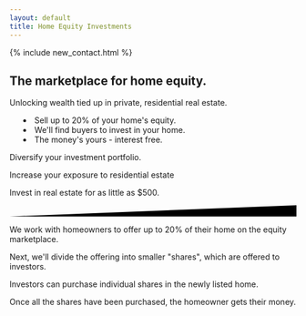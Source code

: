 ```yaml
---
layout: default
title: Home Equity Investments
---
```


<div class="position-relative">
  <!-- Hero for FREE version -->
  <section class="section section-lg section-hero section-shaped">
    <!-- Background circles -->
    <div class="shape shape-style-1 shape-primary">
      <span class="span-150"></span>
      <span class="span-50"></span>
      <span class="span-50"></span>
      <span class="span-75"></span>
      <span class="span-100"></span>
      <span class="span-75"></span>
      <span class="span-50"></span>
      <span class="span-100"></span>
      <span class="span-50"></span>
      <span class="span-100"></span>
    </div>
    <div class="container shape-container d-flex align-items-center pt-3 pb-lg">
      <div class="col px-0">
        <div class="row align-items-center justify-content-center">
          <div class="col-lg-4 mb-1 mb-lg-0">{% include new_contact.html %}</div>
          <div class="col-lg-8">
            <h1 class="text-white font-weight-light">The marketplace for home equity.</h1>
            <p class="lead text-white mt-4">Unlocking wealth tied up in private, residential real estate.</p>
            <div class="row">
              <div class="col-lg-6">
                <div class="card shadow">
                  <div class="card-body">
                    <ul class="fa-ul" style="list-style-position: inside;">
                      <li><i class="fa fa-li fa-check text-success"></i>Sell up to 20% of your home's equity.</li>
                      <li><i class="fa fa-li fa-check text-success"></i>We'll find buyers to invest in your home.</li>
                      <li><i class="fa fa-li fa-check text-success"></i>The money's yours - interest free.</li>
                    </ul>
                  </div>
                </div>
              </div>
              <div class="col-lg-6">
                <div class="card shadow">
                  <div class="card-body">
                    <p><i class="fa fa-check text-success mr-3"></i> Diversify your investment portfolio.</p>
                    <p><i class="fa fa-check text-success mr-3"></i> Increase your exposure to residential estate</p>
                    <p><i class="fa fa-check text-success mr-3"></i> Invest in real estate for as little as $500.</p>
                  </div>
                </div>
              </div>
            </div>
          </div>
        </div>
      </div>
    </div>
    <!-- SVG separator -->
    <div class="separator separator-bottom separator-skew zindex-100">
      <svg x="0" y="0" viewBox="0 0 2560 100" preserveAspectRatio="none" version="1.1" xmlns="http://www.w3.org/2000/svg">
        <polygon class="fill-white" points="2560 0 2560 100 0 100"></polygon>
      </svg>
    </div>
  </section>
  <section class="section">
    <div class="container">
      <div class="row align-items-center align-top">
        <div class="col-lg-3">
          <p class="text-center">
            <i class="fas fa-home fa-4x text-center"></i>
          </p>
          <p>We work with homeowners to offer up to 20% of their home on the equity marketplace.</p>
        </div>
        <div class="col-lg-3">
          <p class="text-center">
            <i class="far fa-copy fa-4x text-center"></i>
          </p>
          <p>Next, we'll divide the offering into smaller "shares", which are offered to investors.</p>
        </div>
        <div class="col-lg-3">
          <p class="text-center">
            <i class="fas fa-dollar-sign fa-4x text-center align-top"></i>
          </p>
          <p>Investors can purchase individual shares in the newly listed home.</p>
        </div>
        <div class="col-lg-3">
          <p class="text-center">
            <i class="far fa-envelope-open fa-4x text-center"></i>
          </p>
          <p>Once all the shares have been purchased, the homeowner gets their money.</p>
        </div>
      </div>
    </div>
  </section>
</div>